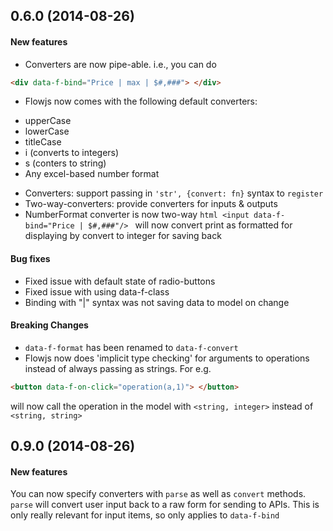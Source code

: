 <a name="0.6.0"></a>
## 0.6.0 (2014-08-26)

#### New features

* Converters are now pipe-able. i.e., you can do

```html
<div data-f-bind="Price | max | $#,###"> </div>
```

* Flowjs now comes with the following default converters:
- upperCase
- lowerCase
- titleCase
- i (converts to integers)
- s (conters to string)
- Any excel-based number format

* Converters: support passing in ```'str', {convert: fn}``` syntax to ```register```
* Two-way-converters:  provide converters for inputs & outputs
* NumberFormat converter is now two-way
```html <input data-f-bind="Price | $#,###"/> ``` will now convert print as formatted for displaying by convert to integer for saving back

#### Bug fixes

* Fixed issue with default state of radio-buttons
* Fixed issue with using data-f-class
* Binding with "|" syntax was not saving data to model on change

#### Breaking Changes

* `data-f-format` has been renamed to `data-f-convert`
* Flowjs now does 'implicit type checking' for arguments to operations instead of always passing as strings. For e.g.

```html
<button data-f-on-click="operation(a,1)"> </button>
```
will now call the operation in the model with ```<string, integer>``` instead of ```<string, string>```


<a name="0.9.0"></a>
## 0.9.0 (2014-08-26)

#### New features



You can now specify converters with ```parse``` as well as ```convert```
methods. ```parse``` will convert user input back to a raw form for
sending to APIs. This is only really relevant for input items, so only
applies to ```data-f-bind```
